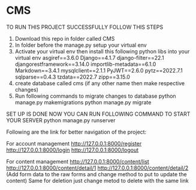 # CMS

TO RUN THIS PROJECT SUCCESSFULLY FOLLOW THIS STEPS


1) Download this repo in folder called CMS
2) In folder before the manage.py setup your virtual env
3) Activate your virtual env then install this following python libs into your virtual env
  asgiref==3.6.0
  Django==4.1.7
  django-filter==22.1
  djangorestframework==3.14.0
  importlib-metadata==6.1.0
  Markdown==3.4.1
  mysqlclient==2.1.1
  PyJWT==2.6.0
  pytz==2022.7.1
  sqlparse==0.4.3
  tzdata==2022.7
  zipp==3.15.0
4) create database called cms (if any other name then make respective changes)
5) Run following commands to migrate changes to database
  python manage.py makemigrations
  python manage.py migrate
  
SET UP IS DONE NOW YOU CAN RUN FOLLOWING COMMAND TO START YOUR SERVER
  python manage.py runserver

Following are the link for better navigation of the project:

For account management
http://127.0.0.1:8000/register
http://127.0.0.1:8000/login
http://127.0.0.1:8000/logout

For content management
http://127.0.0.1:8000/content/list
http://127.0.0.1:8000/content/detail/1
http://127.0.0.1:8000/content/detail/2 (Add form data to the raw forms and change method to put to update the content)
Same for deletion just change metod to delete with the same link


